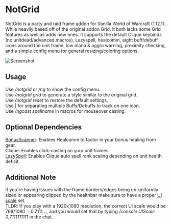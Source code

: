 # NotGrid
NotGrid is a party and raid frame addon for Vanilla World of Warcraft (1.12.1). While heavily based off of the original addon Grid, it both lacks some Grid features as well as adds new ones. It supports the default Clique keybinds (no unitdead/advanced macros), Lazyspell, healcomm, eight buff/debuff icons around the unit frame, low mana & aggro warning, proximity checking, and a simple config menu for general resizing/coloring options.  

![Screenshot](media/screenshot.jpg)

## Usage
Use */notgrid* or */ng* to show the config menu.  
Use */notgrid grid* to generate a style similar to the original grid.  
Use */notgrid reset* to restore the default settings.  
Use | for separating multiple Buffs/Debuffs to track on one icon.  
Use */ngcast spellname* in macros for mouseover casting.  

## Optional Dependencies
[BonusScanner](https://wow.curseforge.com/projects/project-1352): Enables Healcomm to factor in your bonus healing from gear.  
Clique: Enables click-casting on your unit frames.  
[LazySpell](https://github.com/laytya/Lazyspell): Enables Clique auto spell rank scaling depending on unit health deficit.

## Additional Note
If you're having issues with the frame borders/edges being un-uniformly sized or appearing clipped by the healthbar make sure to have a proper [UI scale](http://wow.gamepedia.com/UI_Scale) set.  
TLDR: If you play with a 1920x1080 resolution, the correct UI scale would be 768/1080 = 0.7111..., and you would set that by typing */console UIScale 0.7111111111* in the chat.

